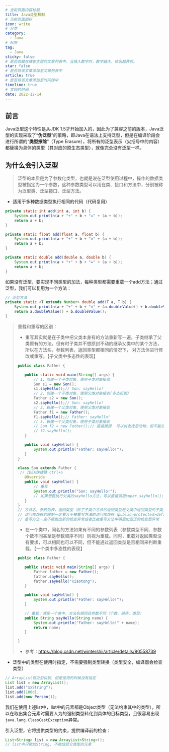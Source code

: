 ```yaml
---
# 当前页面内容标题
title: Java泛型机制
# 当前页面图标
icon: write
# 分类
category:
  - Java
# 标签
tag:
  - Java
sticky: false
# 是否收藏在博客主题的文章列表中，当填入数字时，数字越大，排名越靠前。
star: false
# 是否将该文章添加至文章列表中
article: true
# 是否将该文章添加至时间线中
timeline: true
# 文档的时间
date: 2022-12-14
---
```


## 前言

Java泛型这个特性是从JDK 1.5才开始加入的，因此为了兼容之前的版本，Java泛型的实现采取了“**伪泛型**”的策略，即Java在语法上支持泛型，但是在编译阶段会进行所谓的“**类型擦除**”（Type Erasure），将所有的泛型表示（尖括号中的内容）都替换为具体的类型（其对应的原生态类型），就像完全没有泛型一样。

## 为什么会引入泛型

> 泛型的本质是为了参数化类型，也就是说在泛型使用过程中，操作的数据类型被指定为一个参数，这种参数类型可以用在类、接口和方法中，分别被称为泛型类、泛型接口、泛型方法。

* 适用于多种数据类型执行相同的代码（代码复用）

```java
private static int add(int a, int b) {
    System.out.println(a + "+" + b + "=" + (a + b));
    return a + b;
}

private static float add(float a, float b) {
    System.out.println(a + "+" + b + "=" + (a + b));
    return a + b;
}

private static double add(double a, double b) {
    System.out.println(a + "+" + b + "=" + (a + b));
    return a + b;
}
```

如果没有泛型，要实现不同类型的加法，每种类型都需要重载一个add方法；通过泛型，我们可以复用为一个方法：

```java
// 泛型方法
private static <T extends Number> double add(T a, T b) {
    System.out.println(a + "+" + b + "=" + (a.doubleValue() + b.doubleValue()));
    return a.doubleValue() + b.doubleValue();
}
```

>重载和重写的区别：
>
>* 重写其实就是在子类中把父类本身有的方法重新写一遍。子类继承了父类原有的方法，但有时子类并不想原封不动的继承父类中的某个方法，所以在方法名，参数列表，返回类型都相同的情况下， 对方法体进行修改或重写。【子父类中多态性的表现】
>
>```java
>public class Father {
>
>    public static void main(String[] args) {
>        // 1、创建一个子类对象，使用子类对象接收
>        Son s1 = new Son();
>        s1.sayHello();// Son: sayHello!
>        // 2、创建一个子类对象，使用父类对象接收(多态机制)
>        Father s2 = new Son();
>        s2.sayHello();// Son: sayHello!
>        // 3、新建一个父类对象，使用父类对象接收
>        Father f1 = new Father();
>        f1.sayHello();// Father: sayHello!
>        // 3、新建一个父类对象，使用子类对象接收
>        // Son f2 = new Father();// 直接报错  可以说老虎是动物，但不能说动物是老虎
>        // f2.sayHello();
>    }
>
>    public void sayHello() {
>        System.out.println("Father: sayHello!");
>    }
>}
>
>class Son extends Father {
>  // IDEA快捷键 ctrl+o
>    @Override
>    public void sayHello() {
>        // 重写
>        System.out.println("Son: sayHello!");
>        // 如果想要执行父类的sayHello方法，可以直接调用super.sayHello();
>    }
>}
>// 方法名，参数列表，返回类型（除了子类中方法的返回类型是父类中返回类型的子类）必须相同
>// 访问修饰符的限制一定要大于被重写方法的访问修饰符（public>protected>default>private)
>// 重写方法一定不能抛出新的检查异常或者比被重写方法申明更加宽泛的检查型异常
>```
>
>* 在一个类中，同名的方法如果有不同的参数列表（参数类型不同、参数个数不同甚至是参数顺序不同）则视为重载。同时，重载对返回类型没有要求，可以相同也可以不同，但不能通过返回类型是否相同来判断重载。【一个类中多态性的表现】
>
>```java
>public class Father {
>
>    public static void main(String[] args) {
>        Father father = new Father();
>        father.sayHello();
>        father.sayHello("xiaotong");
>    }
>
>    public void sayHello() {
>        System.out.println("Father: sayHello!");
>    }
>
>    // 重载：满足一个类中，方法名相同且参数不同（个数、顺序、类型）
>    public String sayHello(String name) {
>        System.out.println("Father: sayHello!" + name);
>        return name;
>    }
>
>}
>```
>
>* 参考：https://blog.csdn.net/wintershii/article/details/80558739

* 泛型中的类型在使用时指定，不需要强制类型转换（类型安全，编译器会检查类型）

```java
// ArrayList有泛型机制，但是使用的时候没有指定
List list = new ArrayList();
list.add("xxString");
list.add(100d);
list.add(new Person());
```

我们在使用上述list中，list中的元素都是Object类型（无法约束其中的类型），所以在取出集合元素时需要人为的强制类型转化到具体的目标类型，且很容易出现`java.lang.ClassCastException`异常。

引入泛型，它将提供类型的约束，提供编译前的检查：

```java
List<String> list = new ArrayList<String>();
// list中只能放String, 不能放其它类型的元素
```



